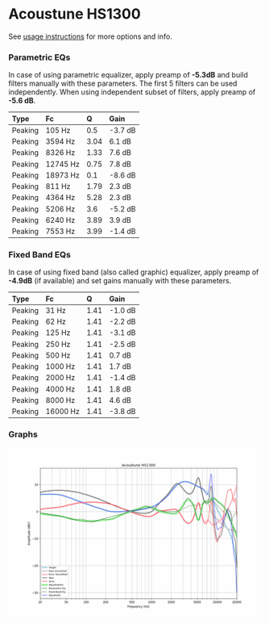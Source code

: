 # Acoustune HS1300
See [usage instructions](https://github.com/jaakkopasanen/AutoEq#usage) for more options and info.

### Parametric EQs
In case of using parametric equalizer, apply preamp of **-5.3dB** and build filters manually
with these parameters. The first 5 filters can be used independently.
When using independent subset of filters, apply preamp of **-5.6 dB**.

| Type    | Fc       |    Q | Gain    |
|:--------|:---------|:-----|:--------|
| Peaking | 105 Hz   | 0.5  | -3.7 dB |
| Peaking | 3594 Hz  | 3.04 | 6.1 dB  |
| Peaking | 8326 Hz  | 1.33 | 7.6 dB  |
| Peaking | 12745 Hz | 0.75 | 7.8 dB  |
| Peaking | 18973 Hz | 0.1  | -8.6 dB |
| Peaking | 811 Hz   | 1.79 | 2.3 dB  |
| Peaking | 4364 Hz  | 5.28 | 2.3 dB  |
| Peaking | 5206 Hz  | 3.6  | -5.2 dB |
| Peaking | 6240 Hz  | 3.89 | 3.9 dB  |
| Peaking | 7553 Hz  | 3.99 | -1.4 dB |

### Fixed Band EQs
In case of using fixed band (also called graphic) equalizer, apply preamp of **-4.9dB**
(if available) and set gains manually with these parameters.

| Type    | Fc       |    Q | Gain    |
|:--------|:---------|:-----|:--------|
| Peaking | 31 Hz    | 1.41 | -1.0 dB |
| Peaking | 62 Hz    | 1.41 | -2.2 dB |
| Peaking | 125 Hz   | 1.41 | -3.1 dB |
| Peaking | 250 Hz   | 1.41 | -2.5 dB |
| Peaking | 500 Hz   | 1.41 | 0.7 dB  |
| Peaking | 1000 Hz  | 1.41 | 1.7 dB  |
| Peaking | 2000 Hz  | 1.41 | -1.4 dB |
| Peaking | 4000 Hz  | 1.41 | 1.8 dB  |
| Peaking | 8000 Hz  | 1.41 | 4.6 dB  |
| Peaking | 16000 Hz | 1.41 | -3.8 dB |

### Graphs
![](./Acoustune%20HS1300.png)
